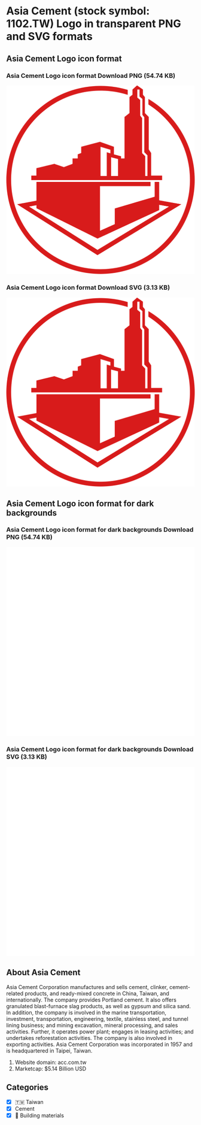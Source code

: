# Asia Cement (stock symbol: 1102.TW) Logo in transparent PNG and SVG formats

## Asia Cement Logo icon format

### Asia Cement Logo icon format Download PNG (54.74 KB)

![Asia Cement Logo icon format Download PNG (54.74 KB)](/img/orig/1102.TW-f032510e.png)

### Asia Cement Logo icon format Download SVG (3.13 KB)

![Asia Cement Logo icon format Download SVG (3.13 KB)](/img/orig/1102.TW-44e64fd0.svg)

## Asia Cement Logo icon format for dark backgrounds

### Asia Cement Logo icon format for dark backgrounds Download PNG (54.74 KB)

![Asia Cement Logo icon format for dark backgrounds Download PNG (54.74 KB)](/img/orig/1102.TW.D-b4acfad7.png)

### Asia Cement Logo icon format for dark backgrounds Download SVG (3.13 KB)

![Asia Cement Logo icon format for dark backgrounds Download SVG (3.13 KB)](/img/orig/1102.TW.D-75af6940.svg)

## About Asia Cement

Asia Cement Corporation manufactures and sells cement, clinker, cement-related products, and ready-mixed concrete in China, Taiwan, and internationally. The company provides Portland cement. It also offers granulated blast-furnace slag products, as well as gypsum and silica sand. In addition, the company is involved in the marine transportation, investment, transportation, engineering, textile, stainless steel, and tunnel lining business; and mining excavation, mineral processing, and sales activities. Further, it operates power plant; engages in leasing activities; and undertakes reforestation activities. The company is also involved in exporting activities. Asia Cement Corporation was incorporated in 1957 and is headquartered in Taipei, Taiwan.

1. Website domain: acc.com.tw
2. Marketcap: $5.14 Billion USD


## Categories
- [x] 🇹🇼 Taiwan
- [x] Cement
- [x] 🧱 Building materials
